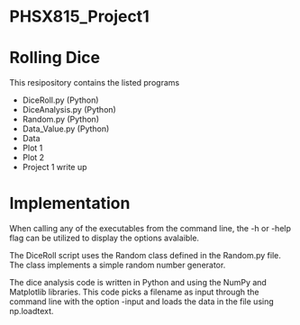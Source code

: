 # PHSX815_Project1

# Rolling Dice

This resipository contains the listed programs

* DiceRoll.py (Python)
* DiceAnalysis.py (Python)
* Random.py (Python)
* Data_Value.py (Python)
* Data
* Plot 1
* Plot 2
* Project 1 write up

# Implementation

When calling any of the executables from the command line, the -h or -help flag can be utilized to display the options avalaible.

The DiceRoll script uses the Random class defined in the Random.py file. The class implements a simple random number generator.

The dice analysis code is written in Python and using the NumPy and Matplotlib libraries. This code picks a filename as input through the command line with the option -input and loads the data in the file using np.loadtext.
